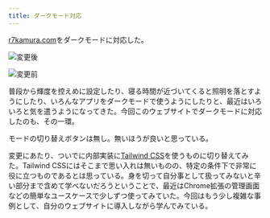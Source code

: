 ```yaml
---
title: ダークモード対応
---
```

[r7kamura.com](https://r7kamura.com/)をダークモードに対応した。

![](https://lh5.googleusercontent.com/ex7FDx8rolUb1yliJwdA4vArYQNPIfz19MHixXIiSE-kaTV_YUybbcpdMUJ5DheRn7sFazAEMj_4_ngBXNxsAIcNOqjLVmCJJ8tSYcFLncJfClOC-T8U5SGjC81Ia2hDB7ynRYVC9N_Ixp1BI96aGA "変更後")

![](https://lh3.googleusercontent.com/sL8Qv9HB241Yv8TAS8zrB74psn5njYhvQAqPo3v0DYL96YSVDv51nwOPrK2CneGGHLZdbkI1CpM-3K4565tOT_4x_KOUu24yIeNcFu23icfFiETB1OQ0VcEX-AHrRs80n65aM9DpliEAdjwTr0yy5A "変更前")

普段から輝度を控えめに設定したり、寝る時間が近づいてくると照明を落とすようにしたり、いろんなアプリをダークモードで使うようにしたりと、最近はいろいろと気を遣うようになってきた。今回このウェブサイトでダークモードに対応したのも、その一環。

モードの切り替えボタンは無し。無いほうが良いと思っている。

変更にあたり、ついでに内部実装に[Tailwind CSS](https://tailwindcss.com/)を使うものに切り替えてみた。Tailwind CSSにはそこまで思い入れは無いものの、特定の条件下で非常に役に立つものであるとは思っている。身を切って自分事として扱ってみないと辛い部分まで含めて学べないだろうということで、最近はChrome拡張の管理画面などの簡単なユースケースで少しずつ使ってみていた。今回はもう少し複雑な事例として、自分のウェブサイトに導入しながら学んでみている。
